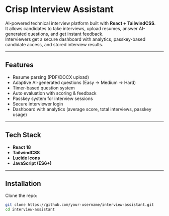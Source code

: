 # Crisp Interview Assistant

AI-powered technical interview platform built with **React + TailwindCSS**.  
It allows candidates to take interviews, upload resumes, answer AI-generated questions, and get instant feedback.  
Interviewers get a secure dashboard with analytics, passkey-based candidate access, and stored interview results.

---

## Features
-  Resume parsing (PDF/DOCX upload)
-  Adaptive AI-generated questions (Easy → Medium → Hard)
-  Timer-based question system
-  Auto evaluation with scoring & feedback
-  Passkey system for interview sessions
-  Secure interviewer login
-  Dashboard with analytics (average score, total interviews, passkey usage)

---

## Tech Stack
- **React 18**
- **TailwindCSS**
- **Lucide Icons**
- **JavaScript (ES6+)**

---

## Installation

Clone the repo:
```bash
git clone https://github.com/your-username/interview-assistant.git
cd interview-assistant
